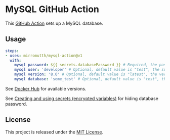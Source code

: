 # MySQL GitHub Action

This [GitHub Action](https://github.com/features/actions) sets up a MySQL database.

## Usage

```yaml
steps:
- uses: mirromutth/mysql-action@v1
  with:
    mysql password: ${{ secrets.databasePassword }} # Required, the password of the superuser for the specified database
    mysql user: 'developer' # Optional, default value is "test", the superuser for the specified database. Of course you can use secrets, too
    mysql version: '8.0' # Optional, default value is "latest", the version of the MySQL in Docker
    mysql database: 'some_test' # Optional, default value is "test", the specified database which will be create
```

See [Docker Hub](https://hub.docker.com/_/mysql) for available versions.

See [Creating and using secrets (encrypted variables)](https://help.github.com/en/articles/virtual-environments-for-github-actions#creating-and-using-secrets-encrypted-variables) for hiding database password.

## License

This project is released under the [MIT License](LICENSE).
